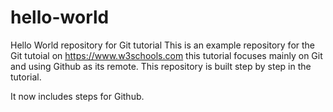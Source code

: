 # hello-world
Hello World repository for Git tutorial
This is an example repository for the Git tutoial on https://www.w3schools.com
this tutorial focuses mainly on Git and using Github as its remote.
This repository is built step by step in the tutorial.

It now includes steps for Github.
